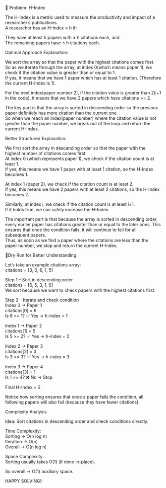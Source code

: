 📌 Problem: H-Index  

The H-Index is a metric used to measure the productivity and impact of a researcher’s publications.  
A researcher has an H-Index = h if:  

They have at least h papers with ≥ h citations each, and  
The remaining papers have ≤ h citations each.  


Optimal Approach Explanation:     

We sort the array so that the paper with the highest citations comes first.  
So as we iterate through the array, at index 0(which means paper 1), we check if the citation value is greater than or equal to 1.  
If yes, it means that we have 1 paper which has at least 1 citation. (Therefore the current H-Index is 1).  

For the next index(paper number 2), if the citation value is greater than 2(i+1 in the code), it means that we have 2 papers which have citations >= 2.    

The key part is that the array is sorted in descending order so the previous paper definitely has more citation than the current one.  
So when we reach an index(paper number) where the citation value is not greater than the paper number, we break out of the loop and return the current H-Index.  

Better Structured Explanation:   

We first sort the array in descending order so that the paper with the highest number of citations comes first.  
At index 0 (which represents paper 1), we check if the citation count is at least 1.  
If yes, this means we have 1 paper with at least 1 citation, so the H-Index becomes 1.  

At index 1 (paper 2), we check if the citation count is at least 2.  
If yes, this means we have 2 papers with at least 2 citations, so the H-Index becomes 2.  

Similarly, at index i, we check if the citation count is at least i+1.  
If it holds true, we can safely increase the H-Index.  

The important part is that because the array is sorted in descending order, every earlier paper has citations greater than or equal to the later ones. This ensures that once the condition fails, it will continue to fail for all subsequent papers.  
Thus, as soon as we find a paper where the citations are less than the paper number, we stop and return the current H-Index.  

🔎Dry Run for Better Understanding  
 
Let’s take an example citations array:  
citations = [3, 0, 6, 1, 5]  

Step 1 – Sort in descending order  
citations = [6, 5, 3, 1, 0]  
We sort because we want to check papers with the highest citations first.  

Step 2 – Iterate and check condition  
Index 0 → Paper 1  
citations[0] = 6  
Is 6 >= 1? ✅ Yes → h-index = 1  

Index 1 → Paper 2  
citations[1] = 5  
Is 5 >= 2? ✅ Yes → h-index = 2  

Index 2 → Paper 3  
citations[2] = 3  
Is 3 >= 3? ✅ Yes → h-index = 3  

Index 3 → Paper 4  
citations[3] = 1  
Is 1 >= 4? ❌ No → Stop  

Final H-Index = 3  

Notice how sorting ensures that once a paper fails the condition, all following papers will also fail (because they have fewer citations).  


Complexity Analysis   

Idea: Sort citations in descending order and check conditions directly.  

Time Complexity:  
Sorting → O(n log n)  
Iteration → O(n)  
Overall → O(n log n)  

Space Complexity:  
Sorting usually takes O(1) (if done in-place).  

So overall → O(1) auxiliary space.  


HAPPY SOLVING!!

